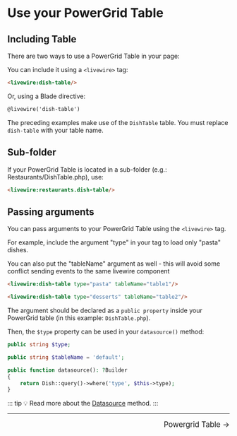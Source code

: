 # Use your PowerGrid Table

## Including Table

There are two ways to use a PowerGrid Table in your page:

You can include it using a `<livewire>` tag:

```html
<livewire:dish-table/>
```

Or, using a Blade directive:

```html
@livewire('dish-table')
```

The preceding examples make use of the `DishTable` table. You must replace `dish-table` with your table name.

## Sub-folder

If your PowerGrid Table is located in a sub-folder (e.g.: Restaurants/DishTable.php), use:

```html
<livewire:restaurants.dish-table/>
```

## Passing arguments

You can pass arguments to your PowerGrid Table using the `<livewire>` tag.

For example, include the argument "type" in your tag to load only "pasta" dishes.

You can also put the "tableName" argument as well - this will avoid some conflict sending events to the same livewire component

```html
<livewire:dish-table type="pasta" tableName="table1"/>

<livewire:dish-table type="desserts" tableName="table2"/>
```

The argument should be declared as a `public property` inside your PowerGrid table (in this example: `DishTable.php`).

Then, the `$type` property can be used in your `datasource()` method:

```php
public string $type;

public string $tableName = 'default';

public function datasource(): ?Builder
{
    return Dish::query()->where('type', $this->type);
}
```

::: tip
💡 Read more about the [Datasource](table/datasource) method.
:::

<hr/>
<footer style="float: right; font-size: larger">
    <span><a style="text-decoration: none;" href="../table/features-setup">Powergrid Table →</a></span>
</footer>

